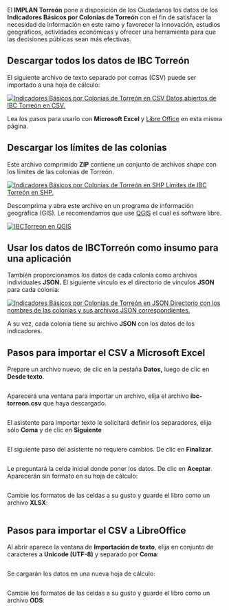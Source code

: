 
El **IMPLAN Torreón** pone a disposición de los Ciudadanos los datos de los **Indicadores Básicos por Colonias de Torreón** con el fin de satisfacer la necesidad de información en este ramo y favorecer la innovación, estudios geográficos, actividades económicas y ofrecer una herramienta para que las decisiones públicas sean más efectivas.

## Descargar todos los datos de IBC Torreón

El siguiente archivo de texto separado por comas (CSV) puede ser importado a una hoja de cálculo:

<a href="../ibc-torreon/ibc-torreon.csv"><img src="../imagenes/64/csv.png" alt="Indicadores Básicos por Colonias de Torreón en CSV"> Datos abiertos de IBC Torreón en CSV.</a>

Lea los pasos para usarlo con **Microsoft Excel** y [Libre Office](https://es.libreoffice.org/) en esta misma página.

## Descargar los límites de las colonias

Este archivo comprimido **ZIP** contiene un conjunto de archivos _shape_ con los límites de las colonias de Torreón.

<a href="../ibc-torreon/ibc-torreon.zip"><img src="../imagenes/64/zip.png" alt="Indicadores Básicos por Colonias de Torreón en SHP"> Límites de IBC Torreón en SHP.</a>

Descomprima y abra este archivo en un programa de información geográfica (GIS). Le recomendamos que use [QGIS](http://qgis.org/es/site/) el cual es software libre.

<a href="datos-abiertos/shp-qgis.png"><img src="datos-abiertos/shp-qgis-previa.png" alt="IBCTorreon en QGIS"></a>

## Usar los datos de IBCTorreón como insumo para una aplicación

También proporcionamos los datos de cada colonia como archivos individuales **JSON.** El siguiente vínculo es el directorio de vínculos **JSON** para cada colonia:

<a href="../ibc-torreon/ibc-torreon.json"><img src="../imagenes/64/json.png" alt="Indicadores Básicos por Colonias de Torreón en JSON"> Directorio con los nombres de las colonias y sus archivos JSON correspondientes.</a>

A su vez, cada colonia tiene su archivo **JSON** con los datos de los indicadores.

## Pasos para importar el CSV a Microsoft Excel

Prepare un archivo nuevo; de clic en la pestaña **Datos,** luego de clic en **Desde texto**.

<a href="datos-abiertos/csv-microsoft-office-excel-02.png"><img src="datos-abiertos/csv-microsoft-office-excel-02-previa.png" alt=""></a>

Aparecerá una ventana para importar un archivo, elija el archivo **ibc-torreon.csv** que haya descargado.

<a href="datos-abiertos/csv-microsoft-office-excel-03.png"><img src="datos-abiertos/csv-microsoft-office-excel-03-previa.png" alt=""></a>

El asistente para importar texto le solicitará definir los separadores, elija sólo **Coma** y de clic en **Siguiente**

<a href="datos-abiertos/csv-microsoft-office-excel-04.png"><img src="datos-abiertos/csv-microsoft-office-excel-04-previa.png" alt=""></a>

El siguiente paso del asistente no requiere cambios. De clic en **Finalizar**.

<a href="datos-abiertos/csv-microsoft-office-excel-05.png"><img src="datos-abiertos/csv-microsoft-office-excel-05-previa.png" alt=""></a>

Le preguntará la celda inicial donde poner los datos. De clic en **Aceptar**. Aparecerán sin formato en su hoja de cálculo:

<a href="datos-abiertos/csv-microsoft-office-excel-07.png"><img src="datos-abiertos/csv-microsoft-office-excel-07-previa.png" alt=""></a>

Cambie los formatos de las celdas a su gusto y guarde el libro como un archivo **XLSX**:

<a href="datos-abiertos/csv-microsoft-office-excel-08.png"><img src="datos-abiertos/csv-microsoft-office-excel-08-previa.png" alt=""></a>

## Pasos para importar el CSV a LibreOffice

Al abrir aparece la ventana de **Importación de texto**, elija en conjunto de caracteres a **Unicode (UTF-8)** y separado por **Coma**:

<a href="datos-abiertos/csv-libreoffice-calc-01.png"><img src="datos-abiertos/csv-libreoffice-calc-01-previa.png" alt=""></a>

Se cargarán los datos en una nueva hoja de cálculo:

<a href="datos-abiertos/csv-libreoffice-calc-02.png"><img src="datos-abiertos/csv-libreoffice-calc-02-previa.png" alt=""></a>

Cambie los formatos de las celdas a su gusto y guarde el libro como un archivo **ODS**:

<a href="datos-abiertos/csv-libreoffice-calc-03.png"><img src="datos-abiertos/csv-libreoffice-calc-03-previa.png" alt=""></a>
